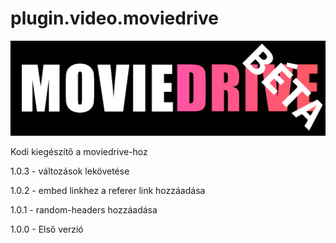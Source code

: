 # plugin.video.moviedrive
![Logo](icon.png)

Kodi kiegészítő a moviedrive-hoz

1.0.3 - változások lekövetése

1.0.2 - embed linkhez a referer link hozzáadása

1.0.1 - random-headers hozzáadása

1.0.0 - Első verzió
